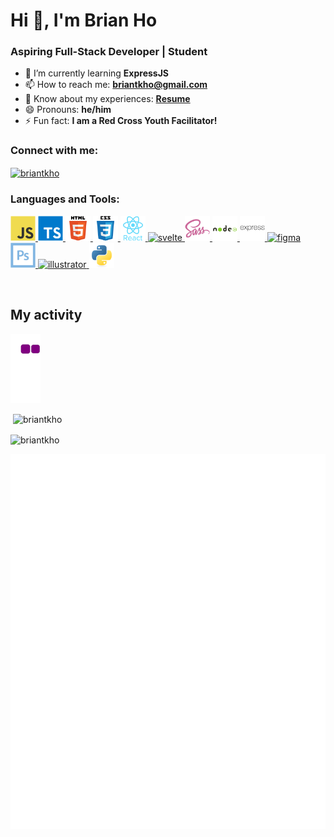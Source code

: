 <h1 align="left">Hi 👋, I'm Brian Ho</h1>
<h3 align="left">Aspiring Full-Stack Developer | Student</h3>

- 🌱 I’m currently learning **ExpressJS**
- 📫 How to reach me: **briantkho@gmail.com**
- 📄 Know about my experiences: **[Resume](https://drive.google.com/file/d/16jfPSO66XiIPA24zInGGcFcmQphjMEQd/view?usp=sharing)**
- 😄 Pronouns: **he/him**
- ⚡ Fun fact: **I am a Red Cross Youth Facilitator!**

<h3 align="left">Connect with me:</h3>
<p align="left">
<a href="https://www.linkedin.com/in/briantkho/" target="blank"><img align="center" src="https://cdn.jsdelivr.net/npm/simple-icons@3.0.1/icons/linkedin.svg" alt="briantkho" height="30" width="40" /></a>
</p>

<h3 align="left">Languages and Tools:</h3>
<p align="left"> <a href="https://developer.mozilla.org/en-US/docs/Web/JavaScript" target="_blank" rel="noreferrer"> <img src="https://raw.githubusercontent.com/devicons/devicon/master/icons/javascript/javascript-original.svg" alt="javascript" width="40" height="40"/> </a> <a href="https://www.typescriptlang.org/" target="_blank" rel="noreferrer"> <img src="https://raw.githubusercontent.com/devicons/devicon/master/icons/typescript/typescript-original.svg" alt="typescript" width="40" height="40"/> </a> <a href="https://www.w3.org/html/" target="_blank" rel="noreferrer"> <img src="https://raw.githubusercontent.com/devicons/devicon/master/icons/html5/html5-original-wordmark.svg" alt="html5" width="40" height="40"/> </a> <a href="https://www.w3schools.com/css/" target="_blank" rel="noreferrer"> <img src="https://raw.githubusercontent.com/devicons/devicon/master/icons/css3/css3-original-wordmark.svg" alt="css3" width="40" height="40"/> </a> <a href="https://reactjs.org/" target="_blank" rel="noreferrer"> <img src="https://raw.githubusercontent.com/devicons/devicon/master/icons/react/react-original-wordmark.svg" alt="react" width="40" height="40"/> </a> <a href="https://svelte.dev" target="_blank" rel="noreferrer"> <img src="https://upload.wikimedia.org/wikipedia/commons/1/1b/Svelte_Logo.svg" alt="svelte" width="40" height="40"/> </a> <a href="https://sass-lang.com" target="_blank" rel="noreferrer"> <img src="https://raw.githubusercontent.com/devicons/devicon/master/icons/sass/sass-original.svg" alt="sass" width="40" height="40"/> </a> <a href="https://nodejs.org" target="_blank" rel="noreferrer"> <img src="https://raw.githubusercontent.com/devicons/devicon/master/icons/nodejs/nodejs-original-wordmark.svg" alt="nodejs" width="40" height="40"/> </a> <a href="https://expressjs.com" target="_blank" rel="noreferrer"> <img src="https://raw.githubusercontent.com/devicons/devicon/master/icons/express/express-original-wordmark.svg" alt="express" width="40" height="40"/> </a> <a href="https://www.figma.com/" target="_blank" rel="noreferrer"> <img src="https://www.vectorlogo.zone/logos/figma/figma-icon.svg" alt="figma" width="40" height="40"/> </a> <a href="https://www.photoshop.com/en" target="_blank" rel="noreferrer"> <img src="https://raw.githubusercontent.com/devicons/devicon/master/icons/photoshop/photoshop-line.svg" alt="photoshop" width="40" height="40"/> </a> <a href="https://www.adobe.com/in/products/illustrator.html" target="_blank" rel="noreferrer"> <img src="https://www.vectorlogo.zone/logos/adobe_illustrator/adobe_illustrator-icon.svg" alt="illustrator" width="40" height="40"/> </a> <a href="https://www.python.org" target="_blank" rel="noreferrer"> <img src="https://raw.githubusercontent.com/devicons/devicon/master/icons/python/python-original.svg" alt="python" width="40" height="40"/> </a> </p>

<br>

<h2> My activity </h2>

![Snake](https://github.com/briantkho/briantkho/blob/output/github-contribution-grid-snake.gif)

<p>&nbsp;<img align="center" src="https://github-readme-stats.vercel.app/api?username=briantkho&show_icons=true&locale=en" alt="briantkho" /></p>

<p><img align="center" src="https://github-readme-streak-stats.herokuapp.com/?user=briantkho&" alt="briantkho" /></p>

![Metrics](https://github.com/briantkho/briantkho/blob/main/github-metrics.svg)
